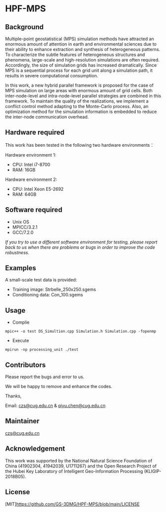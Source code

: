 # HPF-MPS

## Background
Multiple-point geostatistical (MPS) simulation methods have attracted an enormous amount of attention in earth and environmental sciences due to their ability to enhance extraction and synthesis of heterogeneous patterns. To characterize the subtle features of heterogeneous structures and phenomena, large-scale and high-resolution simulations are often required. Accordingly, the size of simulation grids has increased dramatically. Since MPS is a sequential process for each grid unit along a simulation path, it results in severe computational consumption. 

In this work, a new hybrid parallel framework is proposed for the case of MPS simulation on large areas with enormous amount of grid cells. Both inter-node-level and intra-node-level parallel strategies are combined in this framework. To maintain the quality of the realizations, we implement a conflict control method adapting to the Monte-Carlo process. Also, an optimization method for the simulation information is embedded to reduce the inter-node communication overhead. 

## Hardware required
This work has been tested in the following two hardware environments：

Hardware environment 1:
* CPU: Intel i7-8700
* RAM: 16GB

Hardware environment 2:
* CPU: Intel Xeon E5-2692
* RAM: 64GB

## Software required
* Unix OS
* MPICC/3.2.1
* GCC/7.2.0

*If you try to use a different software environment for testing, please report back to us when there are problems or bugs in order to improve the code robustness.*

## Examples
A small-scale test data is provided:

* Training image: Strbelle_250x250.sgems
* Conditioning data: Con_100.sgems

## Usage
* Complie
```
mpic++ -o test DS_Simultion.cpp Simulation.h Simulation.cpp -fopenmp
```
* Execute
```
mpirun -np processing_unit ./test
```

## Contributors

Please report the bugs and error to us. 

We will be happy to remove and enhance the codes.

Thanks,

Email: czs@cug.edu.cn & qiyu.chen@cug.edu.cn

## Maintainer

czs@cug.edu.cn

## Acknowledgement

This work was supported by the National Natural Science Foundation of China (41902304, 41942039, U1711267) and the Open Research Project of the Hubei Key Laboratory of Intelligent Geo-Information Processing (KLIGIP-2018B05).

## License
[MIT]https://github.com/GS-3DMG/HPF-MPS/blob/main/LICENSE
